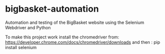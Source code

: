 # bigbasket-automation
Automation and testing of the BigBasket website using the Selenium Webdriver and Python

To make this project work install the chromedriver from:
https://developer.chrome.com/docs/chromedriver/downloads
and then :
pip install selenium
